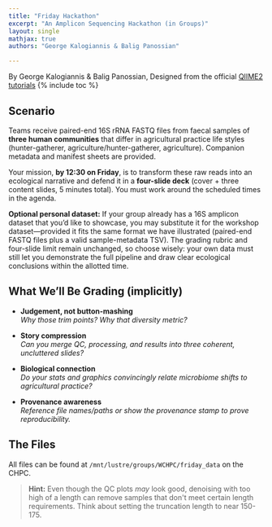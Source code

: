 ```yaml
---
title: "Friday Hackathon"
excerpt: "An Amplicon Sequencing Hackathon (in Groups)"
layout: single
mathjax: true
authors: "George Kalogiannis & Balig Panossian"

---
```


By George Kalogiannis & Balig Panossian, Designed from the official [QIIME2 tutorials](https://docs.qiime2.org/2024.2/tutorials/)
{% include toc %}


## Scenario  
Teams receive paired-end 16S rRNA FASTQ files from faecal samples of **three human communities** that differ in agricultural practice life styles (hunter-gatherer, agriculture/hunter-gatherer, agriculture). Companion metadata and manifest sheets are provided.  

Your mission, **by 12:30 on Friday**, is to transform these raw reads into an ecological narrative and defend it in a **four-slide deck** (cover + three content slides, 5 minutes total). You must work around the scheduled times in the agenda.

**Optional personal dataset:** If your group already has a 16S amplicon dataset that you’d like to showcase, you may substitute it for the workshop dataset—provided it fits the same format we have illustrated (paired-end FASTQ files plus a valid sample-metadata TSV). The grading rubric and four-slide limit remain unchanged, so choose wisely: your own data must still let you demonstrate the full pipeline and draw clear ecological conclusions within the allotted time.


## What We’ll Be Grading (implicitly)  

- **Judgement, not button-mashing**  
  *Why those trim points? Why that diversity metric?*  

- **Story compression**  
  *Can you merge QC, processing, and results into three coherent, uncluttered slides?*  

- **Biological connection**  
  *Do your stats and graphics convincingly relate microbiome shifts to agricultural practice?*  

- **Provenance awareness**  
  *Reference file names/paths or show the provenance stamp to prove reproducibility.*  

## The Files

All files can be found at ```/mnt/lustre/groups/WCHPC/friday_data``` on the CHPC.

>**Hint:** Even though the QC plots _may_ look good, denoising with too high of a length can remove samples that don't meet certain length requirements. Think about setting the truncation length to near 150-175.


